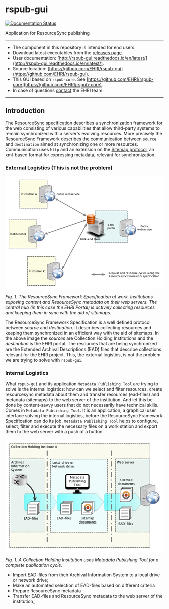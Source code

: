 # rspub-gui
[![Documentation Status](http://readthedocs.org/projects/rspub-gui/badge/?version=latest)](http://rspub-gui.readthedocs.io/en/latest/?badge=latest)

Application for ResourceSync publishing

---
- The component in this repository is intended for end users.
- Download latest executables from the [releases page](https://github.com/EHRI/rspub-gui/releases).
- User documentation: [http://rspub-gui.readthedocs.io/en/latest/](http://rspub-gui.readthedocs.io/en/latest/).
- Source location: [https://github.com/EHRI/rspub-gui](https://github.com/EHRI/rspub-gui).
- This GUI based on `rspub-core`. See [https://github.com/EHRI/rspub-core](https://github.com/EHRI/rspub-core).
- In case of questions [contact](https://github.com/EHRI/rspub-gui/issues/new) the EHRI team.

---

## Introduction
The [ResourceSync specification](http://www.openarchives.org/rs/1.0.9/resourcesync) describes 
a synchronization framework for the web consisting of various capabilities that allow third-party systems to remain synchronized with a server's evolving resources.
More precisely the ResourceSync Framework describes the communication between `source` and `destination` aimed at
synchronizing one or more resources. Communication uses `http` and an extension on 
the [Sitemap protocol](http://www.sitemaps.org/protocol.html), an xml-based format for expressing metadata, relevant for synchronization.

### External Logistics (This is not the problem)

![ResourceSync](img/resourcesync.png)

_Fig. 1. The ResourceSync Framework Specification at work. Institutions exposing content and ResourceSync metadata
on their web servers.
The central hub (in this case the EHRI Portal) is actively collecting resources and keeping them
in sync with the aid of sitemaps._

The ResourceSync Framework Specification is a well defined protocol between _source_ and _destination_.
It describes collecting resources and keeping them synchronized in an efficient way with the aid of sitemaps. In the 
above image the _sources_ are Collection Holding Institutions and the _destination_ is the EHRI portal.
The resources that are being synchronized are the Extended Archival Descriptions (EAD) files that describe
collections relevant for the EHRI project. This, the external logistics, is not the problem we are trying
to solve with `rspub-gui`. 

### Internal Logistics

What `rspub-gui` and its application `Metadata Publishing Tool` are trying to
solve is the internal logistics: how can we select and filter resources, create resourcesync metadata about them
and transfer resources (ead-files) and metadata (sitemaps) to the web server of the institution. And let this be done
by content-savvy users that do not necessarily have technical skills.
Comes in `Metadata Publishing Tool`. It is an application, a graphical user interface solving the internal logistics, 
before the ResourceSync Framework Specification can do its job.
`Metadata Publishing Tool` helps to configure, select, filter and execute the necessary files on a work station and export them
to the web server with a push of a button.  

![Internal](img/internal.png)

_Fig. 1. A Collection Holding Institution uses Metadata Publishing Tool for a complete publication cycle._
  
  
- Import EAD-files from their Archival Information System to a local drive or network drive;
- Make an automated selection of EAD-files based on different criteria
- Prepare ResourceSync metadata
- Transfer EAD-files and ResourceSync metadata to the web server of the institution_




